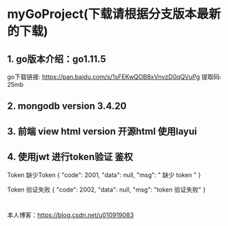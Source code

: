 # myGoProject(下载请根据分支版本最新的下载)

## 1. go版本介绍：go1.11.5
   go下载链接: https://pan.baidu.com/s/1sFEKwQOB8xVnvzD0qQVuPg 提取码: 25mb 
   
## 2. mongodb version 3.4.20

## 3. 前端 view html version  开源html 使用layui 
## 4. 使用jwt 进行token验证 鉴权


Token 缺少Token
{
    "code": 2001,
    "data": null,
    "msg": " 缺少 token "
}

Token 验证失败
{
    "code": 2002,
    "data": null,
    "msg": "token 验证失败"
}
#
本人博客：https://blog.csdn.net/u010919083

